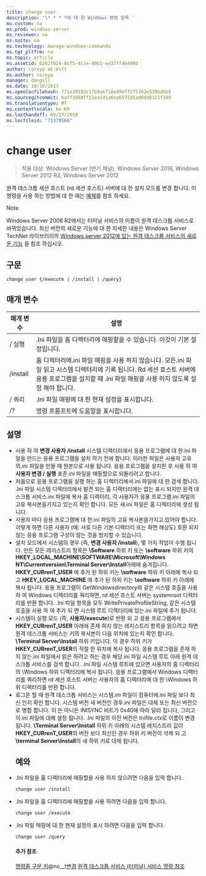 ```yaml
---
title: change user
description: '\* * * *에 대 한 Windows 명령 항목 '
ms.custom: na
ms.prod: windows-server
ms.reviewer: na
ms.suite: na
ms.technology: manage-windows-commands
ms.tgt_pltfrm: na
ms.topic: article
ms.assetid: 6202f024-8cf5-411e-89b1-ee37ff46499d
author: coreyp-at-msft
ms.author: coreyp
manager: dongill
ms.date: 10/16/2017
ms.openlocfilehash: 771e39182c17b9a6710e49eff2f5302e539bdbb5
ms.sourcegitcommit: 6aff3d88ff22ea141a6ea6572a5ad8dd6321f199
ms.translationtype: MT
ms.contentlocale: ko-KR
ms.lasthandoff: 09/27/2019
ms.locfileid: "71379566"
---
```

# <a name="change-user"></a>change user

>적용 대상: Windows Server (반기 채널), Windows Server 2016, Windows Server 2012 R2, Windows Server 2012

원격 데스크톱 세션 호스트 (rd 세션 호스트) 서버에 대 한 설치 모드를 변경 합니다.
이 명령을 사용 하는 방법에 대 한 예는 [예제](#BKMK_examples)를 참조 하세요.
> [!NOTE]
> Windows Server 2008 R2에서는 터미널 서비스의 이름이 원격 데스크톱 서비스로 바뀌었습니다. 최신 버전의 새로운 기능에 대 한 자세한 내용은 Windows Server TechNet 라이브러리의 [Windows server 2012에 있는 원격 데스크톱 서비스의 새로운 기능](https://technet.microsoft.com/library/hh831527) 을 참조 하십시오.
> ## <a name="syntax"></a>구문
> ```
> change user {/execute | /install | /query}
> ```
> ## <a name="parameters"></a>매개 변수
> 
> | 매개 변수 |                                                                                                 설명                                                                                                  |
> |-----------|--------------------------------------------------------------------------------------------------------------------------------------------------------------------------------------------------------------|
> | / 실행  |                                                                .Ini 파일을 홈 디렉터리에 매핑할을 수 있습니다. 이것이 기본 설정입니다.                                                                 |
> | /install  | 홈 디렉터리에.ini 파일 매핑을 사용 하지 않습니다. 모든.ini 파일 읽고 시스템 디렉터리에 기록 됩니다. Rd 세션 호스트 서버에 응용 프로그램을 설치할 때 .ini 파일 매핑을 사용 하지 않도록 설정 해야 합니다. |
> |  / 쿼리   |                                                                             .Ini 파일 매핑에 대 한 현재 설정을 표시합니다.                                                                              |
> |    /?     |                                                                                     명령 프롬프트에 도움말을 표시합니다.                                                                                     |
> 
> ## <a name="remarks"></a>설명
> - 사용 하 여 **변경 사용자 /install** 시스템 디렉터리에서 응용 프로그램에 대 한.ini 파일을 만드는 응용 프로그램을 설치 하기 전에 합니다. 이러한 파일은 사용자 고유의.ini 파일을 만들 때 원본으로 사용 됩니다. 응용 프로그램을 설치한 후 사용 하 여 **사용자 변경 / 실행** 표준.ini 파일을 매핑할으로 되돌리려고 합니다.
> - 처음으로 응용 프로그램을 실행 하는 홈 디렉터리에서.ini 파일에 대 한 검색 합니다. .Ini 파일 시스템 디렉터리에서 발견 되는 홈 디렉터리에는 없는 표시 되지만 원격 데스크톱 서비스.ini 파일에 복사 홈 디렉터리, 각 사용자가 응용 프로그램.ini 파일의 고유 복사본을가지고 있는지 확인 합니다. 모든 새.ini 파일은 홈 디렉터리에 생성 됩니다.
> - 사용자 마다 응용 프로그램에 대 한.ini 파일의 고유 복사본을가지고 있어야 합니다. 이렇게 하면 다른 사용자 (예: 서로 다른 기본 디렉터리 또는 화면 해상도) 호환 되지 않는 응용 프로그램 구성이 않는 것을 방지할 수 있습니다.
> - 설치 모드에서 시스템의 경우 (즉, **변경 사용자 /install**), 몇 가지 작업이 수행 됩니다. 만든 모든 레지스트리 항목은 **\Software** 하위 키 또는 **\software** 하위 키의 **HKEY_LOCAL_MACHINE\SOFTWARE\Microsoft\Windows NT\Currentversion\Terminal Server\Install**아래에 숨겨집니다. **HKEY_CURrenT_USER** 에 추가 된 하위 키는 **\software** 하위 키 아래에 복사 되 고 **HKEY_LOCAL_MACHINE** 에 추가 된 하위 키는 **\software** 하위 키 아래에 복사 됩니다. 응용 프로그램이 GetWindowsdirectory와 같은 시스템 호출을 사용 하 여 Windows 디렉터리를 쿼리하면, rd 세션 호스트 서버는 systemroot 디렉터리를 반환 합니다. .Ini 파일 항목을 모두 WritePrivateProfileString, 같은 시스템 호출을 사용 하 여 추가 되 면 시스템 루트 디렉터리에 있는.ini 파일에 추가 됩니다.
> - 시스템이 실행 모드 (즉, **사용자/execute**)로 반환 되 고 응용 프로그램에서 **HKEY_CURrenT_USER** 아래에 존재 하지 않는 레지스트리 항목을 읽으려고 하면 원격 데스크톱 서비스는 키의 복사본이 다음 위치에 있는지 확인 합니다. **\Terminal Server\Install** 하위 키입니다. 이 경우 하위 키가 **HKEY_CURrenT_USER**의 적절 한 위치에 복사 됩니다. 응용 프로그램을 존재 하지 않는.ini 파일에서 읽은 하려고 하는 경우 해당.ini 파일 시스템 루트 아래 원격 데스크톱 서비스를 검색 합니다. .Ini 파일 시스템 루트에 있으면 사용자의 홈 디렉터리의 \Windows 하위 디렉터리에 복사 됩니다. 응용 프로그램에서 Windows 디렉터리를 쿼리하면 rd 세션 호스트 서버는 사용자의 홈 디렉터리에 대 한 \Windows 하위 디렉터리를 반환 합니다.
> - 로그온 할 때 원격 데스크톱 서비스는 시스템.ini 파일이 컴퓨터에.ini 파일 보다 최신 인지 확인 합니다. 시스템 버전 새 버전인 경우.ini 파일은 대체 또는 최신 버전으로 병합 합니다. 이 든 아니든 INISYNC 비트가 0x40에 따라 달라 집니다, 그리고이.ini 파일에 대해 설정 됩니다. .Ini 파일의 이전 버전은 Inifile.ctx로 이름이 변경 됩니다. **\Terminal Server\Install** 하위 키 아래의 시스템 레지스트리 값이 **HKEY_CURrenT_USER**의 버전 보다 최신인 경우 하위 키 버전이 삭제 되 고 **\terminal Server\Install**의 새 하위 키로 대체 됩니다.
>   ## <a name="BKMK_examples"></a>예와
> - .Ini 파일을 홈 디렉터리에 매핑할을 사용 하지 않으려면 다음을 입력 합니다.
>   ```
>   change user /install
>   ```
> - .Ini 파일을 홈 디렉터리에 매핑할을 사용 하려면 다음을 입력 합니다.
>   ```
>   change user /execute
>   ```
> - .Ini 파일 매핑에 대 한 현재 설정의 표시 하려면 다음을 입력 합니다.
>   ```
>   change user /query
>   ```
>   #### <a name="additional-references"></a>추가 참조
>   [명령줄 구문 키](command-line-syntax-key.md)@no__t[변경](change.md)
>   [원격 데스크톱 서비스 &#40;터미널&#41; 서비스 명령 참조](remote-desktop-services-terminal-services-command-reference.md)
